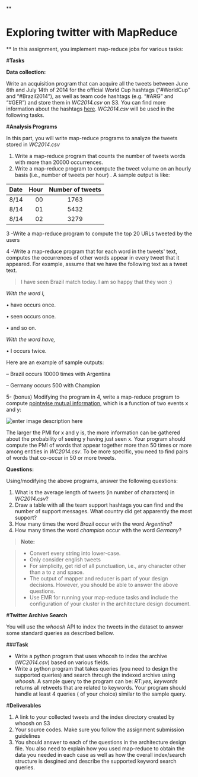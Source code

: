 **

**Exploring twitter with MapReduce**
=============

**
In this assignment, you implement map-reduce jobs for various tasks:


#**Tasks**

**Data collection:** 
 
 Write an acquisition program that can acquire all the tweets between June 6th and July 14th of 2014 for the official World Cup hashtags (“#WorldCup” and “#Brazil2014”), as well as team code hashtags (e.g. “#ARG” and “#GER”) and store them in *WC2014.csv* on S3. You can find more information about the hashtags [here](https://blog.twitter.com/en-gb/2014/follow-the-2014-world-cup-on-twitter). *WC2014.csv* will be used in the following tasks.

#**Analysis Programs**

 In this part, you will write map-reduce programs to analyze the tweets stored in *WC2014.csv*
 
 1. Write a map-reduce program that counts the number of tweets words with more than 20000 occurrences.
 2. Write a map-reduce program to compute the tweet volume on an hourly basis (i.e., number of tweets per hour) .  A sample output is like:

| Date     | Hour | Number of tweets   |
| :------- | ----: | :---: |
| 8/14 | 00|  1763    |
| 8/14     | 01   |   5432   |
| 8/14     | 02    |  3279  |

 3  -Write a map-reduce program to compute the top 20 URLs tweeted by the users
 
 4  -Write a map-reduce program that for each word in the tweets' text,  computes the occurrences of other words appear in every tweet that it appeared.
For example, assume that we have the following text as a tweet text.

> I have seen Brazil match today. I am so happy that they won :)

*With the word I,*

• have occurs once.

• seen occurs once.

• and so on.

*With the word have,*

• I occurs twice.

Here are an example of sample outputs:

– Brazil occurs 10000 times with Argentina

– Germany occurs 500 with Champion


 

5- (bonus) Modifying the program in 4, write a map-reduce program to compute [pointwise mutual information](http://en.wikipedia.org/wiki/Pointwise_mutual_information), which is a function of two events x and y:

  ![enter image description here](http://www.sciweavers.org/upload/Tex2Img_1427156570/render.png)
  
  The larger the  PMI for x and y is, the more information can be gathered about the probability of seeing y having just seen x. Your program should compute the PMI of words  that appear together more than 50 times or more among entities in *WC2014.csv*. To be more specific,  you need to find pairs of words that co-occur in 50 or more tweets. 



**Questions:** 

Using/modifying the above programs, answer the following questions:

 1. What is the average length of tweets (in number of characters) in *WC2014.csv*?
 2. Draw a table with all the team support hashtags you can find and the number of support messages. What country did get apparently the most support?
 3. How many times the word *Brazil* occur with the word *Argentina*?
 4. How many times the word *champion* occur with the word *Germany*?


> **Note:**

> -  Convert every string into lower-case.
> -  Only consider english tweets
> -  For simplicity, get rid of all punctuation, i.e., any character other than a to z and space. 
> - The output of mapper and reducer is part of your design decisions. However, you should be able to answer the above questions.
> - Use EMR for running your map-reduce tasks and include the configuration of your cluster in the architecture design document.



#**Twitter Archive Search**

You will use the *whoosh* API to index the tweets in the dataset to answer some standard queries as described bellow.

###**Task**

 - Write a python program that uses whoosh to index the archive (*WC2014.csv*) based on various fields.
 - Write a python program that takes queries (you need to design the supported queries)  and search through the indexed archive using *whoosh.* A sample query to the program can be: *RT:yes, keywords* returns all retweets  that are related to keywords. Your program should handle at least 4 queries ( of your choice) similar to the sample query.



#**Deliverables**

 1. A link to your collected tweets and the index directory created by whoosh on S3
 2. Your source codes. Make sure you follow the assignment submission guidelines 
 2. You should  answer to each of the questions in the architecture design file. You also need to explain how you used map-reduce to obtain the data you needed in each case as well as how the overall index/search structure is desgined and describe the supported keyword search queries.
